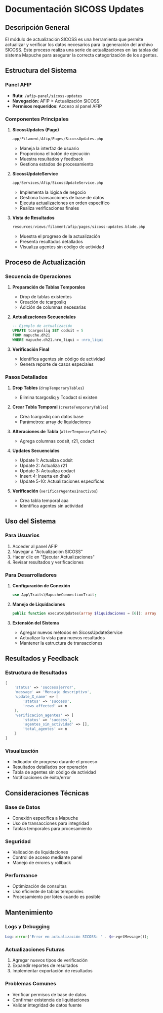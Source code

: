 # Documentación SICOSS Updates

## Descripción General

El módulo de actualización SICOSS es una herramienta que permite actualizar y verificar los datos necesarios para la generación del archivo SICOSS. Este proceso realiza una serie de actualizaciones en las tablas del sistema Mapuche para asegurar la correcta categorización de los agentes.

## Estructura del Sistema

### Panel AFIP

- **Ruta**: `/afip-panel/sicoss-updates`
- **Navegación**: AFIP > Actualización SICOSS
- **Permisos requeridos**: Acceso al panel AFIP

### Componentes Principales

1. **SicossUpdates (Page)**
   ```php
   app/Filament/Afip/Pages/SicossUpdates.php
   ```
   - Maneja la interfaz de usuario
   - Proporciona el botón de ejecución
   - Muestra resultados y feedback
   - Gestiona estados de procesamiento

2. **SicossUpdateService**
   ```php
   app/Services/Afip/SicossUpdateService.php
   ```
   - Implementa la lógica de negocio
   - Gestiona transacciones de base de datos
   - Ejecuta actualizaciones en orden específico
   - Realiza verificaciones finales

3. **Vista de Resultados**
   ```php
   resources/views/filament/afip/pages/sicoss-updates.blade.php
   ```
   - Muestra el progreso de la actualización
   - Presenta resultados detallados
   - Visualiza agentes sin código de actividad

## Proceso de Actualización

### Secuencia de Operaciones

1. **Preparación de Tablas Temporales**
   - Drop de tablas existentes
   - Creación de tcargosliq
   - Adición de columnas necesarias

2. **Actualizaciones Secuenciales**
   ```sql
   -- Ejemplo de actualización
   UPDATE tcargosliq SET codsit = 5
   FROM mapuche.dh21
   WHERE mapuche.dh21.nro_liqui = :nro_liqui
   ```

3. **Verificación Final**
   - Identifica agentes sin código de actividad
   - Genera reporte de casos especiales

### Pasos Detallados

1. **Drop Tables** (`dropTemporaryTables`)
   - Elimina tcargosliq y Tcodact si existen

2. **Crear Tabla Temporal** (`createTemporaryTables`)
   - Crea tcargosliq con datos base
   - Parámetros: array de liquidaciones

3. **Alteraciones de Tabla** (`alterTemporaryTables`)
   - Agrega columnas codsit, r21, codact

4. **Updates Secuenciales**
   - Update 1: Actualiza codsit
   - Update 2: Actualiza r21
   - Update 3: Actualiza codact
   - Insert 4: Inserta en dha8
   - Update 5-10: Actualizaciones específicas

5. **Verificación** (`verificarAgentesInactivos`)
   - Crea tabla temporal aaa
   - Identifica agentes sin actividad

## Uso del Sistema

### Para Usuarios

1. Acceder al panel AFIP
2. Navegar a "Actualización SICOSS"
3. Hacer clic en "Ejecutar Actualizaciones"
4. Revisar resultados y verificaciones

### Para Desarrolladores

1. **Configuración de Conexión**
   ```php
   use App\Traits\MapucheConnectionTrait;
   ```

2. **Manejo de Liquidaciones**
   ```php
   public function executeUpdates(array $liquidaciones = [6]): array
   ```

3. **Extensión del Sistema**
   - Agregar nuevos métodos en SicossUpdateService
   - Actualizar la vista para nuevos resultados
   - Mantener la estructura de transacciones

## Resultados y Feedback

### Estructura de Resultados
```php
[
    'status' => 'success|error',
    'message' => 'Mensaje descriptivo',
    'update_X_name' => [
        'status' => 'success',
        'rows_affected' => n
    ],
    'verificacion_agentes' => [
        'status' => 'success',
        'agentes_sin_actividad' => [],
        'total_agentes' => n
    ]
]
```

### Visualización
- Indicador de progreso durante el proceso
- Resultados detallados por operación
- Tabla de agentes sin código de actividad
- Notificaciones de éxito/error

## Consideraciones Técnicas

### Base de Datos
- Conexión específica a Mapuche
- Uso de transacciones para integridad
- Tablas temporales para procesamiento

### Seguridad
- Validación de liquidaciones
- Control de acceso mediante panel
- Manejo de errores y rollback

### Performance
- Optimización de consultas
- Uso eficiente de tablas temporales
- Procesamiento por lotes cuando es posible

## Mantenimiento

### Logs y Debugging
```php
Log::error('Error en actualización SICOSS: ' . $e->getMessage());
```

### Actualizaciones Futuras
1. Agregar nuevos tipos de verificación
2. Expandir reportes de resultados
3. Implementar exportación de resultados

### Problemas Comunes
- Verificar permisos de base de datos
- Confirmar existencia de liquidaciones
- Validar integridad de datos fuente 
